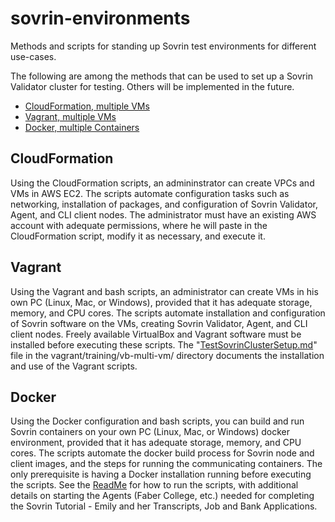 # sovrin-environments
Methods and scripts for standing up Sovrin test environments for different use-cases.

The following are among the methods that can be used to set up a Sovrin Validator cluster for testing.  Others will be implemented in the future.

 - [CloudFormation, multiple VMs](#cloudformation)
 - [Vagrant, multiple VMs](#vagrant)
 - [Docker, multiple Containers](#docker)

## CloudFormation
Using the CloudFormation scripts, an admininstrator can create VPCs and VMs in AWS EC2. The scripts automate configuration tasks such as networking, installation of packages, and configuration of Sovrin Validator, Agent, and CLI client nodes.  The administrator must have an existing AWS account with adequate permissions, where he will paste in the CloudFormation script, modify it as necessary, and execute it.
## Vagrant
Using the Vagrant and bash scripts, an administrator can create VMs in his own PC (Linux, Mac, or Windows), provided that it has adequate storage, memory, and CPU cores.  The scripts automate installation and configuration of Sovrin software on the VMs, creating Sovrin Validator, Agent, and CLI client nodes.  Freely available VirtualBox and Vagrant software must be installed before executing these scripts.  The "[TestSovrinClusterSetup.md](vagrant/training/vb-multi-vm/TestSovrinClusterSetup.md)" file in the vagrant/training/vb-multi-vm/ directory documents the installation and use of the Vagrant scripts.

## Docker
Using the Docker configuration and bash scripts, you can build and run Sovrin containers on your own PC (Linux, Mac, or Windows) docker environment, provided that it has adequate storage, memory, and CPU cores. The scripts automate the docker build process for Sovrin node and client images, and the steps for running the communicating containers. The only prerequisite is having a Docker installation running before executing the scripts. See the [ReadMe](docker/README.md) for how to run the scripts, with additional details on starting the Agents (Faber College, etc.) needed for completing the Sovrin Tutorial - Emily and her Transcripts, Job and Bank Applications.

